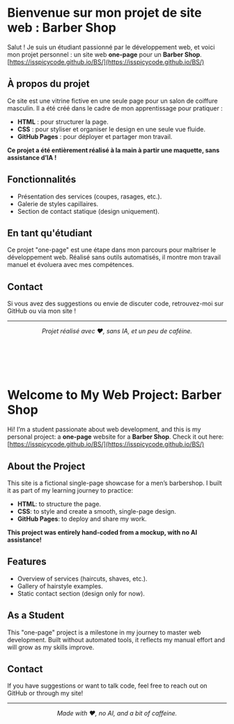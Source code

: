 # Bienvenue sur mon projet de site web : Barber Shop

Salut ! Je suis un étudiant passionné par le développement web, et voici mon projet personnel : un site web **one-page** pour un **Barber Shop**. [https://isspicycode.github.io/BS/](https://isspicycode.github.io/BS/)

## À propos du projet
Ce site est une vitrine fictive en une seule page pour un salon de coiffure masculin. Il a été créé dans le cadre de mon apprentissage pour pratiquer :
- **HTML** : pour structurer la page.
- **CSS** : pour styliser et organiser le design en une seule vue fluide.
- **GitHub Pages** : pour déployer et partager mon travail.

**Ce projet a été entièrement réalisé à la main à partir une maquette, sans assistance d’IA !**

## Fonctionnalités
- Présentation des services (coupes, rasages, etc.).
- Galerie de styles capillaires.
- Section de contact statique (design uniquement).

## En tant qu'étudiant
Ce projet "one-page" est une étape dans mon parcours pour maîtriser le développement web. Réalisé sans outils automatisés, il montre mon travail manuel et évoluera avec mes compétences.

## Contact
Si vous avez des suggestions ou envie de discuter code, retrouvez-moi sur GitHub ou via mon site !

---
<div align="center"><em>Projet réalisé avec ❤️, sans IA, et un peu de caféine.</em></div>

<br><br>
<br><br>


# Welcome to My Web Project: Barber Shop

Hi! I’m a student passionate about web development, and this is my personal project: a **one-page** website for a **Barber Shop**. Check it out here: [https://isspicycode.github.io/BS/](https://isspicycode.github.io/BS/)

## About the Project
This site is a fictional single-page showcase for a men’s barbershop. I built it as part of my learning journey to practice:
- **HTML**: to structure the page.
- **CSS**: to style and create a smooth, single-page design.
- **GitHub Pages**: to deploy and share my work.

**This project was entirely hand-coded from a mockup, with no AI assistance!**

## Features
- Overview of services (haircuts, shaves, etc.).
- Gallery of hairstyle examples.
- Static contact section (design only for now).

## As a Student
This "one-page" project is a milestone in my journey to master web development. Built without automated tools, it reflects my manual effort and will grow as my skills improve.

## Contact
If you have suggestions or want to talk code, feel free to reach out on GitHub or through my site!

---
<div align="center"><em>Made with ❤️, no AI, and a bit of caffeine.</em></div>
